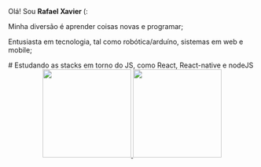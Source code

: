 <p>Olá! Sou <strong>Rafael Xavier </strong>(: </p>
<p>Minha diversão é aprender coisas novas e programar;</p>
<p>Entusiasta em tecnologia, tal como robótica/arduíno, sistemas em web e mobile;</p>
# Estudando as stacks em torno do JS, como React, React-native e nodeJS
<div align="center">
  <a href="https://github.com/rafaxavier">
  <img height="180em" src="https://github-readme-stats.vercel.app/api?username=rafaxavier&show_icons=true&theme=dracula&include_all_commits=true&count_private=true"/>
  <img height="180em" src="https://github-readme-stats.vercel.app/api/top-langs/?username=rafaxavier&layout=compact&langs_count=7&theme=dracula"/>
</div>

